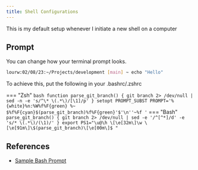 ```yaml
---
title: Shell Configurations
---
```


This is my default setup whenever I initiate a new shell on a computer

## Prompt
You can change how your terminal prompt looks. 

``` bash
lourw:02/08/23:~/Projects/development [main] ~ echo "Hello"
```

To achieve this, put the following in your .bashrc/.zshrc

=== "Zsh"
	``` bash
	function parse_git_branch() {
		git branch 2> /dev/null | sed -n -e 's/^\* \(.*\)/[\1]/p'
	}
	setopt PROMPT_SUBST
	PROMPT='%{white}%n:%W%f%F{green} %~ $%f%F{cyan}$(parse_git_branch)%f%F{green}'$'\n''~%f '
	```
=== "Bash"
	```
	parse_git_branch() {
     		git branch 2> /dev/null | sed -e '/^[^*]/d' -e 's/* \(.*\)/(\1)/'
	}
	export PS1="\u@\h \[\e[32m\]\w \[\e[91m\]\$(parse_git_branch)\[\e[00m\]$ "
	```

## References
* [Sample Bash Prompt](https://thucnc.medium.com/how-to-show-current-git-branch-with-colors-in-bash-prompt-380d05a24745)
